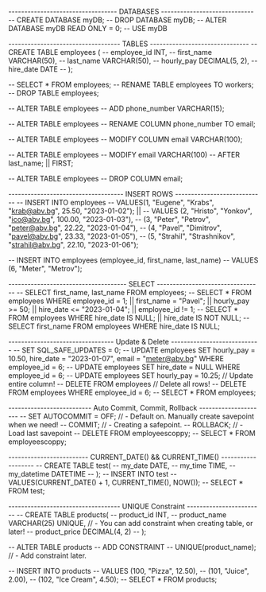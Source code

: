 ---------------------------------- DATABASES -----------------------------
-- CREATE DATABASE myDB;
-- DROP DATABASE myDB;
-- ALTER DATABASE myDB READ ONLY = 0;
-- USE myDB

----------------------------------- TABLES -------------------------------
-- CREATE TABLE employees (
-- 	employee_id INT,
--     first_name VARCHAR(50),
--     last_name VARCHAR(50),
--     hourly_pay DECIMAL(5, 2),
--     hire_date DATE
-- );

-- SELECT * FROM employees;
-- RENAME TABLE employees TO workers;
-- DROP TABLE employees;

-- ALTER TABLE employees
-- ADD phone_number VARCHAR(15);

-- ALTER TABLE employees
-- RENAME COLUMN phone_number TO email;

-- ALTER TABLE employees
-- MODIFY COLUMN email VARCHAR(100);

-- ALTER TABLE employees
-- MODIFY email VARCHAR(100)
-- AFTER last_name; || FIRST;

-- ALTER TABLE employees
-- DROP COLUMN email;

------------------------------------ INSERT ROWS ----------------------------
-- INSERT INTO employees
-- VALUES(1, "Eugene", "Krabs", "krab@abv.bg", 25.50, "2023-01-02"); ||
-- VALUES	(2, "Hristo", "Yonkov", "ico@abv.bg", 100.00, "2023-01-03"),
-- 		(3, "Peter", "Petrov", "peter@abv.bg", 22.22, "2023-01-04"), 
--         (4, "Pavel", "Dimitrov", "pavel@abv.bg", 23.33, "2023-01-05"),
--         (5, "Strahil", "Strashnikov", "strahil@abv.bg", 22.10, "2023-01-06");

-- INSERT INTO employees (employee_id, first_name, last_name)
-- VALUES (6, "Meter", "Metrov");

------------------------------------- SELECT ---------------------------------
-- SELECT first_name, last_name FROM employees;
-- SELECT * FROM employees WHERE employee_id = 1; || first_name = "Pavel"; || hourly_pay >= 50; || hire_date <= "2023-01-04"; || employee_id != 1;
-- SELECT * FROM employees WHERE hire_date IS NULL; || hire_date IS NOT NULL;
-- SELECT first_name FROM employees WHERE hire_date IS NULL;

--------------------------------- Update & Delete ----------------------------
-- SET SQL_SAFE_UPDATES = 0;
-- UPDATE employees SET hourly_pay = 10.50, hire_date = "2023-01-07", email = "meter@abv.bg" WHERE employee_id = 6;
-- UPDATE employees SET hire_date = NULL WHERE employee_id = 6;
-- UPDATE employees SET hourly_pay = 10.25; // Update entire column!
-- DELETE FROM employees // Delete all rows!
-- DELETE FROM employees WHERE employee_id = 6;
-- SELECT * FROM employees;

-------------------------- Auto Commit, Commit, Rollback ---------------------
-- SET AUTOCOMMIT = OFF; // - Default on. Manually create savepoint when we need!
-- COMMIT; // - Creating a safepoint.
-- ROLLBACK; // - Load last savepoint
-- DELETE FROM employeescoppy;
-- SELECT * FROM employeescoppy;

------------------------- CURRENT_DATE() && CURRENT_TIME() -------------------
-- CREATE TABLE test(
-- 	   my_date DATE,
--     my_time TIME,
--     my_datetime DATETIME
-- );
-- INSERT INTO test
-- VALUES(CURRENT_DATE() + 1, CURRENT_TIME(), NOW());
-- SELECT * FROM test;

----------------------------------- UNIQUE Constraint ------------------------
-- CREATE TABLE products(
-- 		product_id INT,
-- 		product_name VARCHAR(25) UNIQUE, // - You can add constraint when creating table, or later!
--      product_price DECIMAL(4, 2)
-- );

-- ALTER TABLE products
-- ADD CONSTRAINT
-- UNIQUE(product_name); // - Add constraint later.

-- INSERT INTO products
-- VALUES  (100, "Pizza", 12.50),
-- 		(101, "Juice", 2.00), 
-- 		(102, "Ice Cream", 4.50);
-- SELECT * FROM products;

